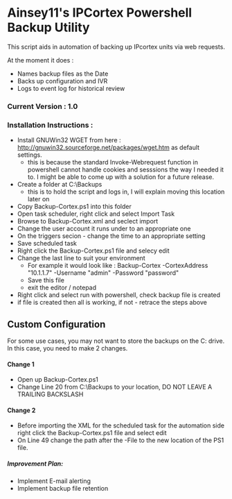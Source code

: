 # Ainsey11's IPCortex Powershell Backup Utility
This script aids in automation of backing up IPcortex units via web requests. 

At the moment it does :
  - Names backup files as the Date 
  - Backs up configuration and IVR 
  - Logs to event log for historical review

### Current Version : 1.0
### Installation Instructions :

 - Install GNUWin32 WGET from here : http://gnuwin32.sourceforge.net/packages/wget.htm as default settings.
   - this is because the standard Invoke-Webrequest function in powershell cannot handle cookies and sesssions the way I needed it to. I might be able to come up with a solution for a future release.
 - Create a folder at C:\Backups
    - this is to hold the script and logs in, I will explain moving this location later on
- Copy Backup-Cortex.ps1 into this folder
- Open task scheduler, right click and select Import Task
- Browse to Backup-Cortex.xml and seclect import
- Change the user account it runs under to an appropriate one
- On the triggers secion - change the time to an appropriate setting
- Save scheduled task
- Right click the Backup-Cortex.ps1 file and selecy edit
- Change the last line to suit your environment
    - For example it would look like : Backup-Cortex -CortexAddress "10.1.1.7" -Username "admin" -Password "password"
    - Save this file 
    - exit the editor / notepad
- Right click and select run with powershell, check backup file is created
- if file is created then all is working, if not - retrace the steps above


## Custom Configuration
For some use cases, you may not want to store the backups on the C: drive. In this case, you need to make 2 changes. 
#### Change 1
-  Open up Backup-Cortex.ps1
-  Change Line 20 from C:\Backups to your location, DO NOT LEAVE A TRAILING BACKSLASH 
#### Change 2
- Before importing the XML for the scheduled task for the automation side right click the Backup-Cortex.ps1 file and select edit
- On Line 49 change the path after the -File to the new location of the PS1 file.


##### Improvement Plan:
 - Implement E-mail alerting
 - Implement backup file retention
